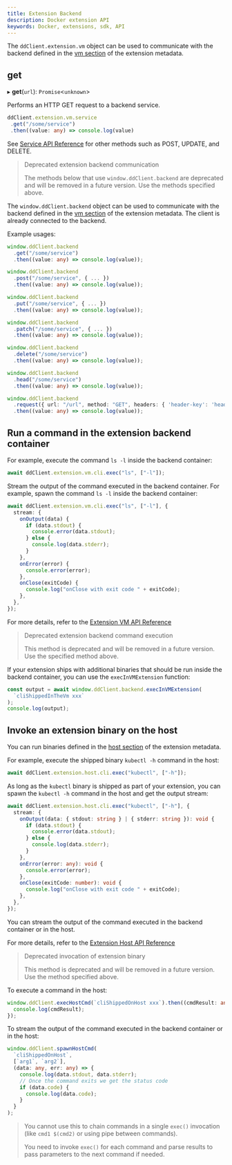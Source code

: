 ```yaml
---
title: Extension Backend
description: Docker extension API
keywords: Docker, extensions, sdk, API
---
```


The `ddClient.extension.vm` object can be used to communicate with the backend defined in the [vm section](../../extensions/METADATA.md#vm-section) of the extension metadata.

## get

▸ **get**(`url`): `Promise`<`unknown`\>

Performs an HTTP GET request to a backend service.

```typescript
ddClient.extension.vm.service
 .get("/some/service")
 .then((value: any) => console.log(value)
```

See [Service API Reference](reference/interfaces/HttpService.md) for other methods such as POST, UPDATE, and DELETE.

> Deprecated extension backend communication
>
> The methods below that use `window.ddClient.backend` are deprecated and will be removed in a future version. Use the methods specified above.

The `window.ddClient.backend` object can be used to communicate with the backend
defined in the [vm section](../../extensions/METADATA.md#vm-section) of the
extension metadata. The client is already connected to the backend.

Example usages:

```typescript
window.ddClient.backend
  .get("/some/service")
  .then((value: any) => console.log(value));

window.ddClient.backend
  .post("/some/service", { ... })
  .then((value: any) => console.log(value));

window.ddClient.backend
  .put("/some/service", { ... })
  .then((value: any) => console.log(value));

window.ddClient.backend
  .patch("/some/service", { ... })
  .then((value: any) => console.log(value));

window.ddClient.backend
  .delete("/some/service")
  .then((value: any) => console.log(value));

window.ddClient.backend
  .head("/some/service")
  .then((value: any) => console.log(value));

window.ddClient.backend
  .request({ url: "/url", method: "GET", headers: { 'header-key': 'header-value' }, data: { ... }})
  .then((value: any) => console.log(value));
```

## Run a command in the extension backend container

For example, execute the command `ls -l` inside the backend container:

```typescript
await ddClient.extension.vm.cli.exec("ls", ["-l"]);
```

Stream the output of the command executed in the backend container. For example, spawn the command `ls -l` inside the backend container:

```typescript
await ddClient.extension.vm.cli.exec("ls", ["-l"], {
  stream: {
    onOutput(data) {
      if (data.stdout) {
        console.error(data.stdout);
      } else {
        console.log(data.stderr);
      }
    },
    onError(error) {
      console.error(error);
    },
    onClose(exitCode) {
      console.log("onClose with exit code " + exitCode);
    },
  },
});
```

For more details, refer to the [Extension VM API Reference](reference/interfaces/ExtensionVM.md)

> Deprecated extension backend command execution
>
> This method is deprecated and will be removed in a future version. Use the specified method above.

If your extension ships with additional binaries that should be run inside the
backend container, you can use the `execInVMExtension` function:

```typescript
const output = await window.ddClient.backend.execInVMExtension(
  `cliShippedInTheVm xxx`
);
console.log(output);
```

## Invoke an extension binary on the host

You can run binaries defined in the [host section](../../extensions/METADATA.md#host-section)
of the extension metadata.

For example, execute the shipped binary `kubectl -h` command in the host:

```typescript
await ddClient.extension.host.cli.exec("kubectl", ["-h"]);
```

As long as the `kubectl` binary is shipped as part of your extension, you can spawn the `kubectl -h` command in the host and get the output stream:

```typescript
await ddClient.extension.host.cli.exec("kubectl", ["-h"], {
  stream: {
    onOutput(data: { stdout: string } | { stderr: string }): void {
      if (data.stdout) {
        console.error(data.stdout);
      } else {
        console.log(data.stderr);
      }
    },
    onError(error: any): void {
      console.error(error);
    },
    onClose(exitCode: number): void {
      console.log("onClose with exit code " + exitCode);
    },
  },
});
```

You can stream the output of the command executed in the backend container or in the host.

For more details, refer to the [Extension Host API Reference](reference/interfaces/ExtensionHost.md)

> Deprecated invocation of extension binary
>
> This method is deprecated and will be removed in a future version. Use the method specified above.

To execute a command in the host:

```typescript
window.ddClient.execHostCmd(`cliShippedOnHost xxx`).then((cmdResult: any) => {
  console.log(cmdResult);
});
```

To stream the output of the command executed in the backend container or in the host:

```typescript
window.ddClient.spawnHostCmd(
  `cliShippedOnHost`,
  [`arg1`, `arg2`],
  (data: any, err: any) => {
    console.log(data.stdout, data.stderr);
    // Once the command exits we get the status code
    if (data.code) {
      console.log(data.code);
    }
  }
);
```

> You cannot use this to chain commands in a single `exec()` invocation (like `cmd1 $(cmd2)` or using pipe between commands).
>
> You need to invoke `exec()` for each command and parse results to pass parameters to the next command if needed.
